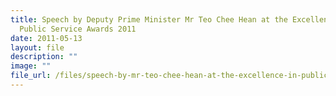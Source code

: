 ```yaml
---
title: Speech by Deputy Prime Minister Mr Teo Chee Hean at the Excellence in
  Public Service Awards 2011
date: 2011-05-13
layout: file
description: ""
image: ""
file_url: /files/speech-by-mr-teo-chee-hean-at-the-excellence-in-public-service-awards-2011.pdf
---
```

